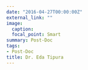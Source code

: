 ```yaml
---
date: "2016-04-27T00:00:00Z"
external_link: ""
image:
  caption: 
  focal_point: Smart
summary: Post-Doc
tags:
- Post-Doc
title: Dr. Eda Tipura
---
```

